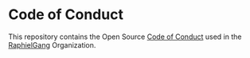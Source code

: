 # Code of Conduct

This repository contains the Open Source [Code of Conduct](https://github.com/RaphielGang/code-of-conduct/blob/master/code-of-conduct.md) used in the [RaphielGang](https://github.com/RaphielGang) Organization.